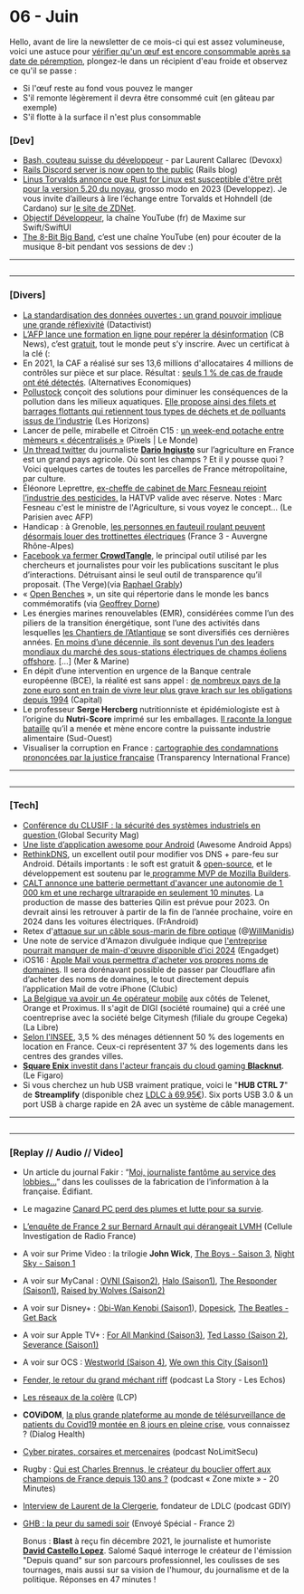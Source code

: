 # 06 - Juin

Hello, avant de lire la newsletter de ce mois-ci qui est assez volumineuse, voici une astuce pour [vérifier qu'un œuf est encore consommable après sa date de péremption](https://linternaute.com/bricolage/magazine/1465482-date-de-peremption-je-garde-ou-je-jette/1466395-oeuf), plongez-le dans un récipient d'eau froide et observez ce qu'il se passe :

* Si l'œuf reste au fond vous pouvez le manger
* S'il remonte légèrement il devra être consommé cuit (en gâteau par exemple)
* S'il flotte à la surface il n'est plus consommable

### \[Dev]

* [Bash, couteau suisse du développeur](https://www.youtube.com/watch?v=GBeE6XoxJzM\&t=3s) - par Laurent Callarec (Devoxx)
* [Rails Discord server is now open to the public](https://rubyonrails.org/2022/6/13/rails-discord-server-is-now-open-to-the-public) (Rails blog)
* [Linus Torvalds annonce que Rust for Linux est susceptible d'être prêt pour la version 5.20 du noyau](https://linux.developpez.com/actu/334503/Linus-Torvalds-annonce-que-Rust-for-Linux-est-susceptible-d-etre-pret-pour-la-version-5-20-du-noyau-dans-un-contexte-ou-le-langage-Rust-apparait-comme-candidat-ideal-a-la-mise-au-rebut-du-langage-C/), grosso modo en 2023 (Developpez). Je vous invite d’ailleurs à lire l’échange entre Torvalds et Hohndell (de Cardano) sur [le site de ZDNet](https://www.zdnet.com/article/linus-torvalds-open-source-summit-fireside-chat/).
* [Objectif Développeur](https://www.youtube.com/channel/UCnB6IjxAedGERhQlmKTF8Rw), la chaîne YouTube (fr) de Maxime sur Swift/SwiftUI
* [The 8-Bit Big Band](https://www.youtube.com/c/The8BitBigBand), c’est une chaîne YouTube (en) pour écouter de la musique 8-bit pendant vos sessions de dev :)

***

<figure><img src="../../.gitbook/assets/image (36).png" alt=""><figcaption></figcaption></figure>

***

### \[Divers]

* [La standardisation des données ouvertes : un grand pouvoir implique une grande réflexivité](https://medium.com/datactivist/la-standardisation-des-donn%C3%A9es-ouvertes-un-grand-pouvoir-implique-une-grande-r%C3%A9flexivit%C3%A9-fc3b2030b2b5) (Datactivist)
* [L’AFP lance une formation en ligne pour repérer la désinformation](https://www.cbnews.fr/medias/image-afp-lance-formation-ligne-reperer-desinformation-70186) (CB News), c’est [gratuit](https://fr.digitalcourses.afp.com/), tout le monde peut s’y inscrire. Avec un certificat à la clé (:
* En 2021, la CAF a réalisé sur ses 13,6 millions d'allocataires 4 millions de contrôles sur pièce et sur place. Résultat : [seuls 1 % de cas de fraude ont été détectés](https://www.alternatives-economiques.fr/mythe-de-fraude-sociale-4-autres-infographies-a-ne-rater/00103673). (Alternatives Economiques)
* [Pollustock](https://www.pollustock.com/) conçoit des solutions pour diminuer les conséquences de la pollution dans les milieux aquatiques. [Elle propose ainsi des filets et barrages flottants qui retiennent tous types de déchets et de polluants issus de l’industrie](https://leshorizons.net/pollustock-barrages-flottants-pollution-marine/) (Les Horizons)
* Lancer de pelle, mirabelle et Citroën C15 : [un week-end potache entre mèmeurs « décentralisés »](https://lemonde.fr/pixels/article/2022/06/20/lancer-de-pelle-mirabelle-et-c15-un-week-end-potache-entre-memeurs-decentralises_6131244_4408996.html) (Pixels | Le Monde)
* [Un thread twitter](https://twitter.com/darioingiusto/status/1539995592906121218) du journaliste [**Dario Ingiusto**](https://twitter.com/darioingiusto/) sur l’agriculture en France est un grand pays agricole. Où sont les champs ? Et il y pousse quoi ? Voici quelques cartes de toutes les parcelles de France métropolitaine, par culture.
* Éléonore Leprettre, [ex-cheffe de cabinet de Marc Fesneau rejoint l’industrie des pesticides,](https://www.leparisien.fr/politique/lex-cheffe-de-cabinet-de-marc-fesneau-rejoint-lindustrie-des-pesticides-la-hatvp-valide-avec-reserve-22-06-2022-QGWRDQFY2NDBFOT3SWSMXAMJ2E.php) la HATVP valide avec réserve. Notes : Marc Fesneau c'est le ministre de l'Agriculture, si vous voyez le concept… (Le Parisien avec AFP)
* Handicap : à Grenoble, [les personnes en fauteuil roulant peuvent désormais louer des trottinettes électriques](https://france3-regions.francetvinfo.fr/auvergne-rhone-alpes/isere/grenoble/handicap-se-deplacer-en-trottinette-electrique-quand-on-est-en-fauteuil-roulant-c-est-possible-a-grenoble-2566856.html) (France 3 - Auvergne Rhône-Alpes)
* [Facebook va fermer ](https://www.theverge.com/2022/6/23/23180357/meta-crowdtangle-shut-down-facebook-misinformation-viral-news-tracker)[**CrowdTangle**](https://www.theverge.com/2022/6/23/23180357/meta-crowdtangle-shut-down-facebook-misinformation-viral-news-tracker), le principal outil utilisé par les chercheurs et journalistes pour voir les publications suscitant le plus d’interactions. Détruisant ainsi le seul outil de transparence qu’il proposait. (The Verge)(via [Raphael Grably](https://twitter.com/GrablyR/status/1540194844232105984))
* « [Open Benches](https://openbenches.org) », un site qui répertorie dans le monde les bancs commémoratifs (via [Geoffrey Dorne](https://twitter.com/GeoffreyDorne/status/1538338274963513346))
* Les énergies marines renouvelables (EMR), considérées comme l’un des piliers de la transition énergétique, sont l’une des activités dans lesquelles [les Chantiers de l’Atlantique](https://chantiers-atlantique.com/) se sont diversifiés ces dernières années. [En moins d’une décennie, ils sont devenus l’un des leaders mondiaux du marché des sous-stations électriques de champs éoliens offshore](https://www.meretmarine.com/fr/energies-marines/l-un-des-leaders-mondiaux-des-sous-stations-electriques-pour-l-eolien-offshore). \[…] (Mer & Marine)
* En dépit d’une intervention en urgence de la Banque centrale européenne (BCE), la réalité est sans appel : [de nombreux pays de la zone euro sont en train de vivre leur plus grave krach sur les obligations depuis 1994](https://www.capital.fr/entreprises-marches/taux-dinteret-le-krach-sur-les-obligations-detat-est-le-plus-grave-depuis-1994-1439361) (Capital)
* Le professeur **Serge Hercberg** nutritionniste et épidémiologiste est à l’origine du **Nutri-Score** imprimé sur les emballages. [Il raconte la longue bataille](https://www.sudouest.fr/sante/le-combat-de-l-inventeur-du-nutri-score-contre-la-puissante-industrie-alimentaire-11327458.php) qu’il a menée et mène encore contre la puissante industrie alimentaire (Sud-Ouest)
* Visualiser la corruption en France : [cartographie des condamnations prononcées par la justice française](https://carto.transparency-france.org/home) (Transparency International France)

***

<figure><img src="../../.gitbook/assets/image (37).png" alt=""><figcaption></figcaption></figure>

***

### \[Tech]

* [Conférence du CLUSIF : la sécurité des systèmes industriels en question ](https://www.globalsecuritymag.fr/Conference-du-CLUSIF-la-securite,20220623,127003.html)(Global Security Mag)
* [Une liste d’application awesome pour Android](https://github.com/Psyhackological/AAA) (Awesome Android Apps)
* [RethinkDNS](https://www.rethinkdns.com/), un excellent outil pour modifier vos DNS + pare-feu sur Android. Détails importants : le soft est gratuit & [open-source](https://github.com/celzero/rethink-app), et le développement est soutenu par le[ programme MVP de Mozilla Builders](https://builders.mozilla.community/alumni.html).
* [CALT annonce une batterie permettant d'avancer une autonomie de 1 000 km et une recharge ultrarapide en seulement 10 minutes](https://www.frandroid.com/produits-android/hardware/1377513_1000-km-dautonomie-et-charge-ultrarapide-cette-batterie-va-revolutionner-les-voitures-electriques-des-lan-prochain). La production de masse des batteries Qilin est prévue pour 2023. On devrait ainsi les retrouver à partir de la fin de l’année prochaine, voire en 2024 dans les voitures électriques. (FrAndroid)
* Retex d'[attaque sur un câble sous-marin de fibre optique](https://twitter.com/WillManidis/status/1537071965608943616) (@[WillManidis](https://twitter.com/WillManidis))
* Une note de service d'Amazon divulguée indique que [l'entreprise pourrait manquer de main-d'œuvre disponible d'ici 2024](https://engadget.com/leaked-amazon-memo-says-it-will-run-out-of-workers-2024-labor-supply-230034089.html) (Engadget)
* iOS16 : [Apple Mail vous permettra d'acheter vos propres noms de domaines](https://clubic.com/pro/entreprises/apple/actualite-427770-ios-16-apple-mail-vous-permettra-de-posseder-une-adresse-mail-plus-professionnelle.html). Il sera dorénavant possible de passer par Cloudflare afin d’acheter des noms de domaines, le tout directement depuis l’application Mail de votre iPhone (Clubic)
* [La Belgique va avoir un 4e opérateur mobile](https://lalibre.be/economie/digital/2022/06/21/encheres-pour-la-5g-des-factures-moins-elevees-pour-les-appels-ou-le-surf-sont-plus-que-bienvenues-selon-test-achats-44YU5YZBIFCDDDAIHCWGLQLHBE/) aux côtés de Telenet, Orange et Proximus. Il s'agit de DIGI (société roumaine) qui a créé une coentreprise avec la société belge Citymesh (filiale du groupe Cegeka) (La Libre)
* [Selon l'INSEE](https://www.insee.fr/fr/statistiques/5432517?sommaire=5435421), 3,5 % des ménages détiennent 50 % des logements en location en France. Ceux-ci représentent 37 % des logements dans les centres des grandes villes.
* [**Square Enix**](https://www.lefigaro.fr/secteur/high-tech/l-editeur-de-jeux-video-square-enix-investit-dans-l-acteur-francais-du-cloud-gaming-blacknut-20220621)[ investit dans l'acteur français du cloud gaming ](https://www.lefigaro.fr/secteur/high-tech/l-editeur-de-jeux-video-square-enix-investit-dans-l-acteur-francais-du-cloud-gaming-blacknut-20220621)[**Blacknut**](https://www.lefigaro.fr/secteur/high-tech/l-editeur-de-jeux-video-square-enix-investit-dans-l-acteur-francais-du-cloud-gaming-blacknut-20220621). (Le Figaro)
* Si vous cherchez un hub USB vraiment pratique, voici le "**HUB CTRL 7**" de **Streamplify** (disponible chez [LDLC à 69,95€](https://ldlc.com/fiche/PB00490193.html)). Six ports USB 3.0 & un port USB à charge rapide en 2A avec un système de câble management.

***

<figure><img src="../../.gitbook/assets/image (38).png" alt=""><figcaption></figcaption></figure>

***

### \[**Replay // Audio // Video**]

* Un article du journal Fakir : “[Moi, journaliste fantôme au service des lobbies…](https://www.fakirpresse.info/moi-journaliste-fantome-au-service-des-lobbies)” dans les coulisses de la fabrication de l’information à la française. Édifiant.
* Le magazine [Canard PC perd des plumes et lutte pour sa survie](https://www.canardpc.com/jeu-video/au-coin-du-jeu/canard-pc-perd-des-plumes).
* [L’enquête de France 2 sur Bernard Arnault qui dérangeait LVMH](https://www.francetvinfo.fr/faits-divers/enquete-lenquete-de-france-2-sur-bernard-arnault-qui-derangeait-lvmh_5216809.html) (Cellule Investigation de Radio France)
* A voir sur Prime Video : la trilogie **John Wick**, [The Boys - Saison 3](https://www.primevideo.com/region/eu/detail/0HLDL6JTNVIK6GJDH0UIW4TES8/), [Night Sky - Saison 1](https://www.primevideo.com/region/eu/detail/0NDVXKXKMZK9QKXT7EKXGPI216/)
* A voir sur MyCanal : [OVNI (Saison2)](https://www.canalplus.com/series/ovni-s/h/15351287_50001), [Halo (Saison1)](https://www.canalplus.com/series/halo/h/18525036_50001), [The Responder (Saison1)](https://www.canalplus.com/series/the-responder/h/18673042_50001), [Raised by Wolves (Saison2)](https://www.canalplus.com/series/raised-by-wolves/h/15303297_50216)
* A voir sur Disney+ : [Obi-Wan Kenobi (Saison1](https://www.disneyplus.com/fr-fr/series/obi-wan-kenobi/2JYKcHv9fRJb)), [Dopesick](https://www.disneyplus.com/fr-fr/series/dopesick/vaEHfF8OZHUP), [The Beatles - Get Back](https://www.disneyplus.com/fr-fr/series/the-beatles-get-back/7DcWEeWVqrkE)
* A voir sur Apple TV+ : [For All Mankind (Saison3)](https://tv.apple.com/us/show/for-all-mankind/umc.cmc.6wsi780sz5tdbqcf11k76mkp7), [Ted Lasso (Saison 2)](https://tv.apple.com/us/show/ted-lasso/umc.cmc.vtoh0mn0xn7t3c643xqonfzy), [Severance (Saison1)](https://tv.apple.com/us/show/severance/umc.cmc.1srk2goyh2q2zdxcx605w8vtx)
* A voir sur OCS : [Westworld (Saison 4)](https://www.ocs.fr/programme/pswestworldw0107996), [We own this City (Saison1)](https://www.ocs.fr/programme/psweownthisw0186978)
* [Fender, le retour du grand méchant riff](https://play.acast.com/s/la-story/fender-le-retour-du-grand-mechant-riff) (podcast La Story - Les Echos)
* [Les réseaux de la colère](https://lcp.fr/programmes/les-reseaux-de-la-colere-117045) (LCP)
* **COViDOM**, [la plus grande plateforme au monde de télésurveillance de patients du Covid19 montée en 8 jours en pleine crise](https://www.youtube.com/watch?v=2tHWEkjcDSo\&t=3440s), vous connaissez ? (Dialog Health)
* [Cyber pirates, corsaires et mercenaires](https://www.nolimitsecu.fr/cyber-pirates-corsaires-et-mercenaires/) (podcast NoLimitSecu)
* Rugby : [Qui est Charles Brennus, le créateur du bouclier offert aux champions de France depuis 130 ans ?](https://www.20minutes.fr/sport/3314579-20220624-rugby-charles-brennus-createur-bouclier-offert-champions-france-depuis-130-ans) (podcast « Zone mixte » - 20 Minutes)
* [Interview de Laurent de la Clergerie](https://www.gdiy.fr/podcast/laurent-de-la-clergerie/), fondateur de LDLC (podcast GDIY)
*   [GHB : la peur du samedi soir](https://www.france.tv/france-2/envoye-special/3537616-emission-du-jeudi-23-juin-2022.html) (Envoyé Spécial - France 2)

    Bonus : **Blast** à reçu fin décembre 2021, le journaliste et humoriste [**David Castello Lopez**](https://twitter.com/dcastellolopes). Salomé Saqué interroge le créateur de l'émission "Depuis quand" sur son parcours professionnel, les coulisses de ses tournages, mais aussi sur sa vision de l'humour, du journalisme et de la politique. Réponses en 47 minutes !
